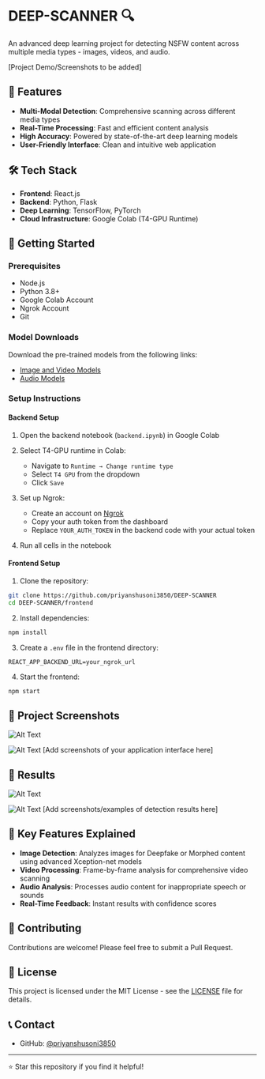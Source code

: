 # DEEP-SCANNER 🔍

An advanced deep learning project for detecting NSFW content across multiple media types - images, videos, and audio.

[Project Demo/Screenshots to be added]

## 🌟 Features

- **Multi-Modal Detection**: Comprehensive scanning across different media types
- **Real-Time Processing**: Fast and efficient content analysis
- **High Accuracy**: Powered by state-of-the-art deep learning models
- **User-Friendly Interface**: Clean and intuitive web application

## 🛠️ Tech Stack

- **Frontend**: React.js
- **Backend**: Python, Flask
- **Deep Learning**: TensorFlow, PyTorch
- **Cloud Infrastructure**: Google Colab (T4-GPU Runtime)

## 🚀 Getting Started

### Prerequisites

- Node.js
- Python 3.8+
- Google Colab Account
- Ngrok Account
- Git

### Model Downloads

Download the pre-trained models from the following links:

- [Image and Video Models](https://drive.google.com/drive/folders/1_-Q0WuoRPdsWTzhmVfxa5hgM9ic3yL7f?usp=sharing)
- [Audio Models](https://drive.google.com/drive/folders/13McqGsCUpcVjZ9mIZXcetRTlwA50hxBE?usp=sharing)

### Setup Instructions

#### Backend Setup

1. Open the backend notebook (`backend.ipynb`) in Google Colab
2. Select T4-GPU runtime in Colab:
   - Navigate to `Runtime → Change runtime type`
   - Select `T4 GPU` from the dropdown
   - Click `Save`

3. Set up Ngrok:
   - Create an account on [Ngrok](https://ngrok.com/)
   - Copy your auth token from the dashboard
   - Replace `YOUR_AUTH_TOKEN` in the backend code with your actual token

4. Run all cells in the notebook

#### Frontend Setup

1. Clone the repository:
```bash
git clone https://github.com/priyanshusoni3850/DEEP-SCANNER
cd DEEP-SCANNER/frontend
```

2. Install dependencies:
```bash
npm install
```

3. Create a `.env` file in the frontend directory:
```env
REACT_APP_BACKEND_URL=your_ngrok_url
```

4. Start the frontend:
```bash
npm start
```

## 📸 Project Screenshots
![Alt Text](./images/UI.png)

![Alt Text](./images/image_detection.png)
[Add screenshots of your application interface here]

## 🎯 Results

![Alt Text](./images/image_Result.png)

![Alt Text](./images/Audio_Result.png)
[Add screenshots/examples of detection results here]

## 🔑 Key Features Explained

- **Image Detection**: Analyzes images for Deepfake or Morphed content using advanced Xception-net models
- **Video Processing**: Frame-by-frame analysis for comprehensive video scanning
- **Audio Analysis**: Processes audio content for inappropriate speech or sounds
- **Real-Time Feedback**: Instant results with confidence scores

## 🤝 Contributing

Contributions are welcome! Please feel free to submit a Pull Request.

## 📄 License

This project is licensed under the MIT License - see the [LICENSE](LICENSE) file for details.

## 📞 Contact

- GitHub: [@priyanshusoni3850](https://github.com/priyanshusoni3850)

---

⭐ Star this repository if you find it helpful!
